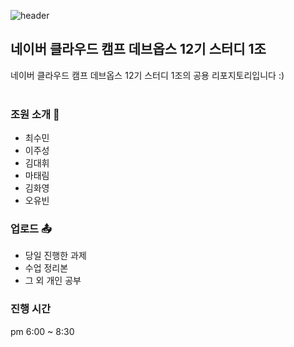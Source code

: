 ![header](https://capsule-render.vercel.app/api?type=soft&color=66ff00&text=Naver%20Could%20Camp%20Devops12&fontColor=ffffff&fontAlign=34&fontAlignY=54&fontSize=40&height=100)

## 네이버 클라우드 캠프 데브옵스 12기 스터디 1조
네이버 클라우드 캠프 데브옵스 12기 스터디 1조의 공용 리포지토리입니다 :)
<br>
<br>

### 조원 소개 👩
- 최수민
- 이주성
- 김대휘
- 마태림
- 김화영
- 오유빈

### 업로드 📤
- 당일 진행한 과제
- 수업 정리본
- 그 외 개인 공부

### 진행 시간
pm 6:00 ~ 8:30
